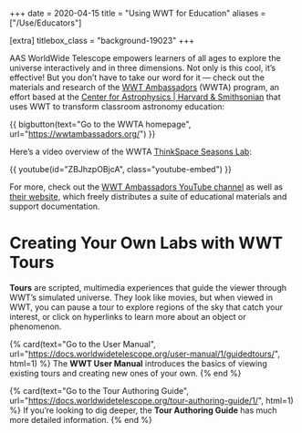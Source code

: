 +++
date = 2020-04-15
title = "Using WWT for Education"
aliases = ["/Use/Educators"]

[extra]
titlebox_class = "background-19023"
+++

AAS WorldWide Telescope empowers learners of all ages to explore the universe
interactively and in three dimensions. Not only is this cool, it’s effective!
But you don’t have to take our word for it — check out the materials and
research of the [WWT Ambassadors][ambassadors] (WWTA) program, an effort based
at the [Center for Astrophysics | Harvard & Smithsonian][cfa] that uses WWT to
transform classroom astronomy education:

[ambassadors]: https://wwtambassadors.org/
[cfa]: https://cfa.harvard.edu/

{{ bigbutton(text="Go to the WWTA homepage", url="https://wwtambassadors.org/") }}

Here’s a video overview of the WWTA [ThinkSpace Seasons Lab][thinkspace-seasons]:

[thinkspace-seasons]: https://wwtambassadors.org/thinkspace

{{ youtube(id="ZBJhzpOBjcA", class="youtube-embed") }}

For more, check out the [WWT Ambassadors YouTube channel][wwta-youtube] as
well as [their website][ambassadors], which freely distributes a suite of
educational materials and support documentation.

[wwta-youtube]: https://www.youtube.com/channel/UCc7lhbjKgZCnQfHAsurrmgg


# Creating Your Own Labs with WWT Tours

**Tours** are scripted, multimedia experiences that guide the viewer through
WWT’s simulated universe. They look like movies, but when viewed in WWT, you
can pause a tour to explore regions of the sky that catch your interest, or
click on hyperlinks to learn more about an object or phenomenon.

<section class="flex-cards">

{% card(text="Go to the User Manual", url="https://docs.worldwidetelescope.org/user-manual/1/guidedtours/", html=1) %}
The <b>WWT User Manual</b> introduces the basics of viewing existing tours and
creating new ones of your own.
{% end %}

{% card(text="Go to the Tour Authoring Guide", url="https://docs.worldwidetelescope.org/tour-authoring-guide/1/", html=1) %}
If you’re looking to dig deeper, the <b>Tour Authoring Guide</b> has much more
detailed information.
{% end %}

</section>

